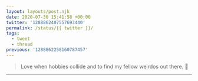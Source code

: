 ```yaml
---
layout: layouts/post.njk
date: 2020-07-30 15:41:58 +00:00
twitter: '1288862407557693440'
permalink: /status/{{ twitter }}/
tags: 
  - tweet
  - thread
previous: '1288862258160787457'
---
```


> Love when hobbies collide and to find my fellow weirdos out there. 💚

---
